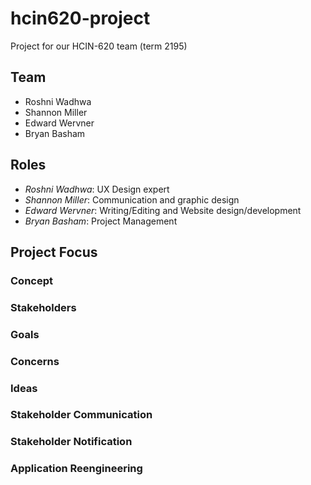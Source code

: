 # hcin620-project
Project for our HCIN-620 team (term 2195)

## Team

* Roshni Wadhwa
* Shannon Miller
* Edward Wervner
* Bryan Basham

## Roles

* _Roshni Wadhwa_: UX Design expert
* _Shannon Miller_: Communication and graphic design
* _Edward Wervner_: Writing/Editing and Website design/development
* _Bryan Basham_: Project Management

## Project Focus

### Concept

### Stakeholders

### Goals

### Concerns

### Ideas

### Stakeholder Communication

### Stakeholder Notification

### Application Reengineering
